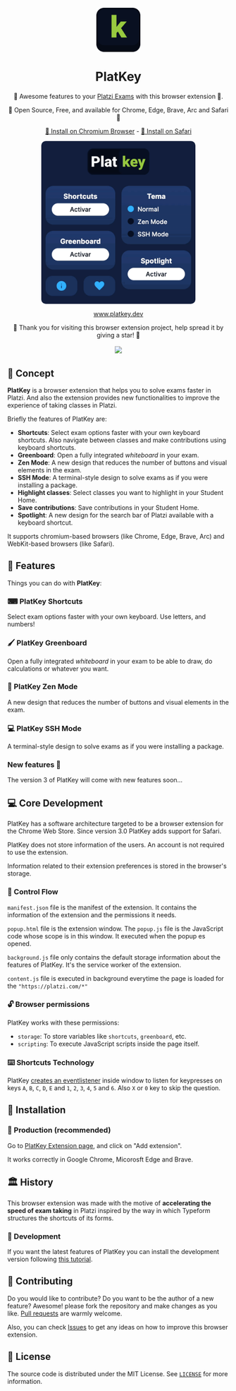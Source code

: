 <p align="center">
  <img
    src=".github/PlatKeyIcon.png"
    align="center"
    width="100"
    alt="PlatKey"
    title="PlatKey"
  />
  <h1 align="center">PlatKey</h1>
</p>

<p align="center">🚀 Awesome features to your <a href="https://platzi.com">Platzi Exams</a> with this browser extension 🦉.</p>

<p align="center">💚 Open Source, Free, and available for Chrome, Edge, Brave, Arc and Safari 🦁</p>

<p align="center">
  <a href="https://chrome.google.com/webstore/detail/platkey/bdjedpeffgjikndcihipemgdinpcmpcf">🤖 Install on Chromium Browser</a> -
  <a href="https://apps.apple.com/app/platkey/id1659587636">🍎 Install on Safari</a>
</p>

<p align="center">
  <img
    src=".github/preview.gif"
    align="center"
    width="350"
    alt="Preview of PlatKey"
    title="Preview of PlatKey"
    style="border-radius: 10px"
  />
</p>

<p align="center">
  <a href="https://platkey.dev">www.platkey.dev</a>
</p>

<p align="center">
  🤗 Thank you for visiting this browser extension project, help spread it by giving a star! 🌟<br />
  <br />
  <a href="https://github.com/360macky/PlatKey/stargazers"><img src="https://img.shields.io/github/stars/360macky/PlatKey?label=Star%20this%20repository%21&style=social" /></a><br />
</p>

## 🤖 Concept

**PlatKey** is a browser extension that helps you to solve exams faster in Platzi. And also the extension provides new functionalities to improve the experience of taking classes in Platzi.

Briefly the features of PlatKey are:

- **Shortcuts**: Select exam options faster with your own keyboard shortcuts. Also navigate between classes and make contributions using keyboard shortcuts.
- **Greenboard**: Open a fully integrated _whiteboard_ in your exam.
- **Zen Mode**: A new design that reduces the number of buttons and visual elements in the exam.
- **SSH Mode**: A terminal-style design to solve exams as if you were installing a package.
- **Highlight classes**: Select classes you want to highlight in your Student Home.
- **Save contributions**: Save contributions in your Student Home.
- **Spotlight**: A new design for the search bar of Platzi available with a keyboard shortcut.

It supports chromium-based browsers (like Chrome, Edge, Brave, Arc) and WebKit-based browsers (like Safari).

## 🚀 Features

Things you can do with **PlatKey**:

### ⌨ PlatKey Shortcuts

Select exam options faster with your own keyboard. Use letters, and numbers!

### 🖌 PlatKey Greenboard

Open a fully integrated _whiteboard_ in your exam to be able to draw, do calculations or whatever you want.

### 🧐 PlatKey Zen Mode

A new design that reduces the number of buttons and visual elements in the exam.

### 💻 PlatKey SSH Mode

A terminal-style design to solve exams as if you were installing a package.

### New features 👀

The version 3 of PlatKey will come with new features soon...

## 💻 Core Development

PlatKey has a software architecture targeted to be a browser extension for the Chrome Web Store. Since version 3.0 PlatKey adds support for Safari.

PlatKey does not store information of the users. An account is not required to use the extension.

Information related to their extension preferences is stored in the browser's storage.

### 🔭 Control Flow

`manifest.json` file is the manifest of the extension. It contains the information of the extension and the permissions it needs.

`popup.html` file is the extension window. The `popup.js` file is the JavaScript code whose scope is in this window. It executed when the popup es opened.

`background.js` file only contains the default storage information about the features of PlatKey. It's the service worker of the extension.

`content.js` file is executed in background everytime the page is loaded for the `"https://platzi.com/*"`

### 🔓 Browser permissions

PlatKey works with these permissions:

- `storage`: To store variables like `shortcuts`, `greenboard`, etc.
- `scripting`: To execute JavaScript scripts inside the page itself.

### ⌨️ Shortcuts Technology

PlatKey [creates an eventlistener](https://developer.mozilla.org/en-US/docs/Web/API/EventTarget/addEventListener) inside window to listen for keypresses on keys `A`, `B`, `C`, `D`, `E` and `1`, `2`, `3`, `4`, `5` and `6`. Also `X` or `0` key to skip the question.

## 🔩 Installation

### 🚅 Production (recommended)

Go to [PlatKey Extension page](https://chrome.google.com/webstore/detail/PlatKey/bdjedpeffgjikndcihipemgdinpcmpcf?hl=es-419), and click on "Add extension".

It works correctly in Google Chrome, Micorosft Edge and Brave.

## 🏛️ History

This browser extension was made with the motive of **accelerating the speed of exam taking** in Platzi inspired by the way in which Typeform structures the shortcuts of its forms.

### 🦊 Development

If you want the latest features of PlatKey you can install the development version following [this tutorial](https://github.com/360macky/PlatKey/blob/main/INSTALLATION.md).

## 🤲 Contributing

Do you would like to contribute? Do you want to be the author of a new feature? Awesome! please fork the repository and make changes as you like. [Pull requests](https://github.com/360macky/PlatKey/pulls) are warmly welcome.

Also, you can check [Issues](https://github.com/360macky/PlatKey/issues) to get any ideas on how to improve this browser extension.

## 📃 License

The source code is distributed under the MIT License.
See [`LICENSE`](./LICENSE) for more information.

